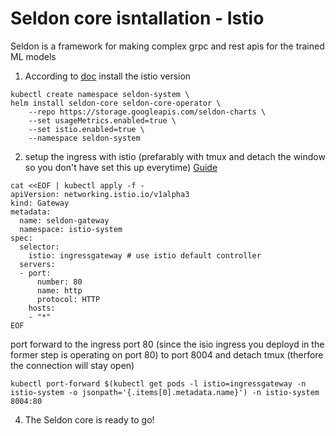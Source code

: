 # Seldon core isntallation - Istio

Seldon is a framework for making complex grpc and rest apis for the trained ML models

1. According to [doc](https://docs.seldon.io/projects/seldon-core/en/latest/workflow/install.html) install the istio version
```
kubectl create namespace seldon-system \
helm install seldon-core seldon-core-operator \
    --repo https://storage.googleapis.com/seldon-charts \
    --set usageMetrics.enabled=true \
    --set istio.enabled=true \
    --namespace seldon-system
```
2. setup the ingress with istio (prefarably with tmux and detach the window so you don't have set this up everytime) [Guide](https://docs.seldon.io/projects/seldon-core/en/latest/ingress/istio.html)
```
cat <<EOF | kubectl apply -f -          
apiVersion: networking.istio.io/v1alpha3
kind: Gateway
metadata:
  name: seldon-gateway
  namespace: istio-system
spec:
  selector:
    istio: ingressgateway # use istio default controller
  servers:
  - port:
      number: 80
      name: http
      protocol: HTTP
    hosts:
    - "*"
EOF
```
port forward to the ingress port 80 (since the isio ingress you deployd in the former step is operating on port 80) to port 8004 and detach tmux (therfore the connection will stay open)
```
kubectl port-forward $(kubectl get pods -l istio=ingressgateway -n istio-system -o jsonpath='{.items[0].metadata.name}') -n istio-system 8004:80
```
4. The Seldon core is ready to go!

